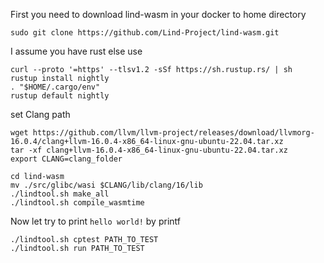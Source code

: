 First you need to download lind-wasm in your docker to home directory

```
sudo git clone https://github.com/Lind-Project/lind-wasm.git
```

I assume you have rust else use

```
curl --proto '=https' --tlsv1.2 -sSf https://sh.rustup.rs/ | sh
rustup install nightly
. "$HOME/.cargo/env"
rustup default nightly
```

set Clang path
```
wget https://github.com/llvm/llvm-project/releases/download/llvmorg-16.0.4/clang+llvm-16.0.4-x86_64-linux-gnu-ubuntu-22.04.tar.xz
tar -xf clang+llvm-16.0.4-x86_64-linux-gnu-ubuntu-22.04.tar.xz
export CLANG=clang_folder
```

```
cd lind-wasm
mv ./src/glibc/wasi $CLANG/lib/clang/16/lib
./lindtool.sh make_all
./lindtool.sh compile_wasmtime
```

Now let try to print `hello world!` by printf

```
./lindtool.sh cptest PATH_TO_TEST
./lindtool.sh run PATH_TO_TEST
```

